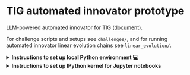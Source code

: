 # TIG automated innovator prototype

LLM-powered automated innovator for TIG ([document](https://www.overleaf.com/project/682e1044aa6cfd5a37fb5f5b)).

For challenge scripts and setups see `challenges/`, and for running automated innovator linear evolution chains see `linear_evolution/`. 


<details>
<summary><b>Instructions to set up local Python environment 💻 </b></summary>

To run the notebooks, we need to install software dependencies in Python 3 (3.7 or higher).
    
1. First, open the terminal and create a Python 3 virtual environment in the repository directory

```
mkdir venv/
python3 -m venv venv/
```

Note it is a good habit to specify the exact Python version `python3.xx -m venv venv/`
    
2. Now activate it 
    
```
. venv/bin/activate
```
    
3. Finally, install the required dependencies 
    
```
python3 -m pip install -r requirements.txt
```

4. Set up the `.env` file in the root directory for local paths and variables

```
NANOGPT_APIKEY="123Example"
VENV_PATH="/your/absolute/venv/path/..."
```

   
</details>


<details>
<summary><b>Instructions to set up IPython kernel for Jupyter notebooks</b></summary>


1. Add the new environment to Jupyter kernels 

```
python3 -m ipykernel install --user --name=TIG_LLMinnovator
```
  
2. Now one should be able to run the notebooks with all dependencies available using the `TIG_LLMinnovator` IPython kernel.

</details>